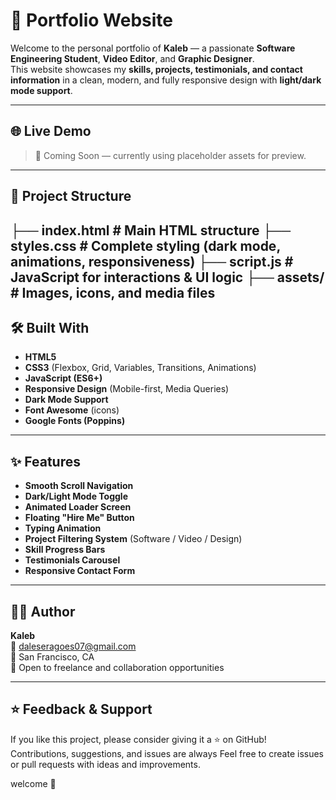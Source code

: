 # 🌟 Portfolio Website

Welcome to the personal portfolio of **Kaleb** — a passionate **Software Engineering Student**, **Video Editor**, and **Graphic Designer**.  
This website showcases my **skills, projects, testimonials, and contact information** in a clean, modern, and fully responsive design with **light/dark mode support**.

---

## 🌐 Live Demo
> 🚧 Coming Soon — currently using placeholder assets for preview.

---

## 📂 Project Structure

├── index.html # Main HTML structure
├── styles.css # Complete styling (dark mode, animations, responsiveness)
├── script.js # JavaScript for interactions & UI logic
├── assets/ # Images, icons, and media files
---
## 🛠️ Built With

- **HTML5**
- **CSS3** (Flexbox, Grid, Variables, Transitions, Animations)
- **JavaScript (ES6+)**
- **Responsive Design** (Mobile-first, Media Queries)
- **Dark Mode Support**
- **Font Awesome** (icons)
- **Google Fonts (Poppins)**

---

## ✨ Features

- **Smooth Scroll Navigation**
- **Dark/Light Mode Toggle**
- **Animated Loader Screen**
- **Floating "Hire Me" Button**
- **Typing Animation**
- **Project Filtering System** (Software / Video / Design)
- **Skill Progress Bars**
- **Testimonials Carousel**
- **Responsive Contact Form**

---

## 👨‍💻 Author

**Kaleb**  
📧 [daleseragoes07@gmail.com](mailto:daleseragoes07@gmail.com)  
📍 San Francisco, CA  
💼 Open to freelance and collaboration opportunities  

---

## ⭐️ Feedback & Support
If you like this project, please consider giving it a ⭐️ on GitHub!  
Contributions, suggestions, and issues are always 
Feel free to create issues or pull requests with ideas and improvements.
 
 welcome 🙌
